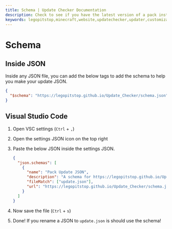 ```yaml
---
title: Schema | Update Checker Documentation
description: Check to see if you have the latest version of a pack installed.
keywords: legopitstop,minecraft,website,updatechecker,updater,customizable,free,premium,json
---
```


# Schema

## Inside JSON

Inside any JSON file, you can add the below tags to add the schema to help you make your update JSON.

```json
{
  "$schema": "https://legopitstop.github.io/Update_Checker/schema.json"
}
```

## Visual Studio Code

1. Open VSC settings (`Ctrl` + `,`)
1. Open the settings JSON icon on the top right
1. Paste the below JSON inside the settings JSON.

   ```json
   {
     "json.schemas": [
       {
         "name": "Pack Update JSON",
         "description": "A schema for https://legopitstop.github.io/Update_Checker/update-checker.html",
         "fileMatch": ["update.json"],
         "url": "https://legopitstop.github.io/Update_Checker/schema.json"
       }
     ]
   }
   ```

1. Now save the file (`Ctrl` + `s`)
1. Done! If you rename a JSON to `update.json` is should use the schema!
